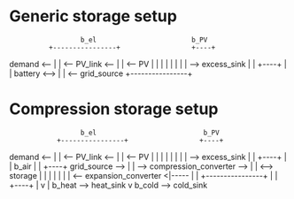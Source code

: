 # Generic storage setup

                      b_el						  b_PV
              +----------------+				  +----+
demand  <--   |                |  <-- PV_link <-- |    |  <-- PV
              |                |				  |    |
              |                |				  |    |  --> excess_sink
              |                |				  +----+
			  |                |
battery <-->  |                |  <-- grid_source
              +----------------+


# Compression storage setup

                      b_el						     b_PV
				+----------------+				    +----+
demand  <-- 	|                |  <-- PV_link <-- |    |  <-- PV
				|                |				    |    |
				|                |					|    |  --> excess_sink
				|                |					+----+
				|                |				  	    			  b_air
				|                |									 +----+
grid_source --> |                |  -->   compression_converter -->  |    | <--> storage
				|                |							 |		 |    |
				|                |  <-- expansion_converter <|-----  |    |
				+----------------+					|		 |		 +----+
													|        v
												    |     b_heat --> heat_sink
													v
												 b_cold --> cold_sink